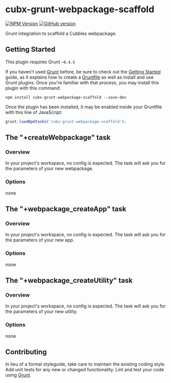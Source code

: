 # cubx-grunt-webpackage-scaffold

 [![NPM Version][npm-image]][npm-url] [![GitHub version](https://badge.fury.io/gh/cubbles%2Fcubx-grunt-webpackage-scaffold.svg)](https://badge.fury.io/gh/cubbles%2Fcubx-grunt-webpackage-scaffold) 
 
Grunt integration to scaffold a Cubbles webpackage.

## Getting Started
This plugin requires Grunt `~0.4.5`

If you haven't used [Grunt](http://gruntjs.com/) before, be sure to check out the [Getting Started](http://gruntjs.com/getting-started) guide, as it explains how to create a [Gruntfile](http://gruntjs.com/sample-gruntfile) as well as install and use Grunt plugins. Once you're familiar with that process, you may install this plugin with this command:

```shell
npm install cubx-grunt-webpackage-scaffold --save-dev
```

Once the plugin has been installed, it may be enabled inside your Gruntfile with this line of JavaScript:

```js
grunt.loadNpmTasks('cubx-grunt-webpackage-scaffold');
```

## The "+createWebpackage" task

### Overview
In your project's workspace, no config is expected. The task will ask you for the parameters of your new webpackage.

### Options
none

## The "+webpackage_createApp" task

### Overview
In your project's workspace, no config is expected. The task will ask you for the parameters of your new app.

### Options
none

## The "+webpackage_createUtility" task

### Overview
In your project's workspace, no config is expected. The task will ask you for the parameters of your new utility.

### Options
none

## Contributing
In lieu of a formal styleguide, take care to maintain the existing coding style. Add unit tests for any new or changed functionality. Lint and test your code using [Grunt](http://gruntjs.com/).

[npm-image]: https://img.shields.io/npm/v/cubx-grunt-webpackage-scaffold.svg
[npm-url]: https://npmjs.org/package/cubx-grunt-webpackage-scaffold

